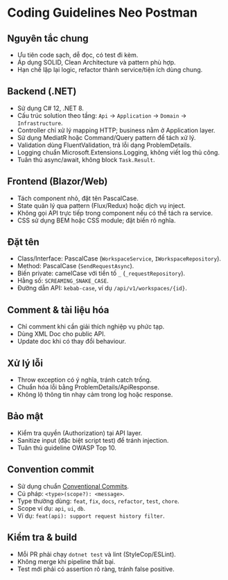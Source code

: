 # Coding Guidelines Neo Postman

## Nguyên tắc chung
- Ưu tiên code sạch, dễ đọc, có test đi kèm.
- Áp dụng SOLID, Clean Architecture và pattern phù hợp.
- Hạn chế lặp lại logic, refactor thành service/tiện ích dùng chung.

## Backend (.NET)
- Sử dụng C# 12, .NET 8.
- Cấu trúc solution theo tầng: `Api` → `Application` → `Domain` → `Infrastructure`.
- Controller chỉ xử lý mapping HTTP; business nằm ở Application layer.
- Sử dụng MediatR hoặc Command/Query pattern để tách xử lý.
- Validation dùng FluentValidation, trả lỗi dạng ProblemDetails.
- Logging chuẩn Microsoft.Extensions.Logging, không viết log thủ công.
- Tuân thủ async/await, không block `Task.Result`.

## Frontend (Blazor/Web)
- Tách component nhỏ, đặt tên PascalCase.
- State quản lý qua pattern (Flux/Redux) hoặc dịch vụ inject.
- Không gọi API trực tiếp trong component nếu có thể tách ra service.
- CSS sử dụng BEM hoặc CSS module; đặt biến rõ nghĩa.

## Đặt tên
- Class/Interface: PascalCase (`WorkspaceService`, `IWorkspaceRepository`).
- Method: PascalCase (`SendRequestAsync`).
- Biến private: camelCase với tiền tố `_` (`_requestRepository`).
- Hằng số: `SCREAMING_SNAKE_CASE`.
- Đường dẫn API: `kebab-case`, ví dụ `/api/v1/workspaces/{id}`.

## Comment & tài liệu hóa
- Chỉ comment khi cần giải thích nghiệp vụ phức tạp.
- Dùng XML Doc cho public API.
- Update doc khi có thay đổi behaviour.

## Xử lý lỗi
- Throw exception có ý nghĩa, tránh catch trống.
- Chuẩn hóa lỗi bằng ProblemDetails/ApiResponse.
- Không lộ thông tin nhạy cảm trong log hoặc response.

## Bảo mật
- Kiểm tra quyền (Authorization) tại API layer.
- Sanitize input (đặc biệt script test) để tránh injection.
- Tuân thủ guideline OWASP Top 10.

## Convention commit
- Sử dụng chuẩn [Conventional Commits](https://www.conventionalcommits.org/).
- Cú pháp: `<type>(scope?): <message>`.
- Type thường dùng: `feat`, `fix`, `docs`, `refactor`, `test`, `chore`.
- Scope ví dụ: `api`, `ui`, `db`.
- Ví dụ: `feat(api): support request history filter`.

## Kiểm tra & build
- Mỗi PR phải chạy `dotnet test` và lint (StyleCop/ESLint).
- Không merge khi pipeline thất bại.
- Test mới phải có assertion rõ ràng, tránh false positive.
